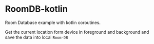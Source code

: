 # RoomDB-kotlin

Room Database example with kotlin coroutines.

Get the current location form device in foreground and background and save the data into local `Room-DB`
